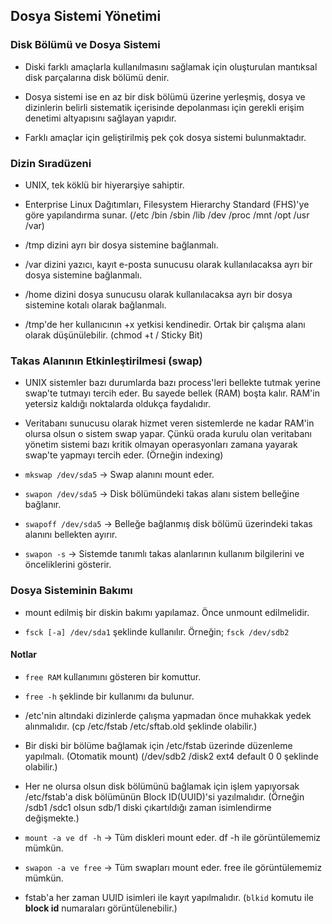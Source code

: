 ## Dosya Sistemi Yönetimi

### Disk Bölümü ve Dosya Sistemi

- Diski farklı amaçlarla kullanılmasını sağlamak için oluşturulan mantıksal disk parçalarına disk bölümü denir.

- Dosya sistemi ise en az bir disk bölümü üzerine yerleşmiş, dosya ve dizinlerin belirli sistematik içerisinde depolanması için gerekli erişim denetimi altyapısını sağlayan yapıdır.

- Farklı amaçlar için geliştirilmiş pek çok dosya sistemi bulunmaktadır.



### Dizin Sıradüzeni

- UNIX, tek köklü bir hiyerarşiye sahiptir.

- Enterprise Linux Dağıtımları, Filesystem Hierarchy Standard (FHS)'ye göre yapılandırma sunar. (/etc /bin /sbin /lib /dev /proc /mnt /opt /usr /var)

- /tmp dizini ayrı bir dosya sistemine bağlanmalı.

- /var dizini yazıcı, kayıt e-posta sunucusu olarak kullanılacaksa ayrı bir dosya sistemine bağlanmalı.

- /home dizini dosya sunucusu olarak kullanılacaksa ayrı bir dosya sistemine kotalı olarak bağlanmalı.

- /tmp'de her kullanıcının +x yetkisi kendinedir. Ortak bir çalışma alanı olarak düşünülebilir. (chmod +t / Sticky Bit)



### Takas Alanının Etkinleştirilmesi (swap)

- UNIX sistemler bazı durumlarda bazı process'leri bellekte tutmak yerine swap'te tutmayı tercih eder. Bu sayede bellek (RAM) boşta kalır. RAM'in yetersiz kaldığı noktalarda oldukça faydalıdır.

- Veritabanı sunucusu olarak hizmet veren sistemlerde ne kadar RAM'in olursa olsun o sistem swap yapar. Çünkü orada kurulu olan veritabanı yönetim sistemi bazı kritik olmayan operasyonları zamana yayarak swap'te yapmayı tercih eder. (Örneğin indexing)

- `mkswap /dev/sda5` -> Swap alanını mount eder.

- `swapon /dev/sda5` -> Disk bölümündeki takas alanı sistem belleğine bağlanır.

- `swapoff /dev/sda5` -> Belleğe bağlanmış disk bölümü üzerindeki takas alanını bellekten ayırır.

- `swapon -s` -> Sistemde tanımlı takas alanlarının kullanım bilgilerini ve önceliklerini gösterir.



### Dosya Sisteminin Bakımı

- mount edilmiş bir diskin bakımı yapılamaz. Önce unmount edilmelidir.

- `fsck [-a] /dev/sda1` şeklinde kullanılır. Örneğin; `fsck /dev/sdb2`



#### Notlar

- `free RAM` kullanımını gösteren bir komuttur.

- `free -h` şeklinde bir kullanımı da bulunur.

- /etc'nin altındaki dizinlerde çalışma yapmadan önce muhakkak yedek alınmalıdır. (cp /etc/fstab /etc/sftab.old şeklinde olabilir.)

- Bir diski bir bölüme bağlamak için /etc/fstab üzerinde düzenleme yapılmalı. (Otomatik mount) (/dev/sdb2 /disk2 ext4 default 0 0 şeklinde olabilir.)

- Her ne olursa olsun disk bölümünü bağlamak için işlem yapıyorsak /etc/fstab'a disk bölümünün Block ID(UUID)'si yazılmalıdır. (Örneğin /sdb1 /sdc1 olsun sdb/1 diski çıkartıldığı zaman isimlendirme değişmekte.)

- `mount -a ve df -h` -> Tüm diskleri mount eder. df -h ile görüntülememiz mümkün.

- `swapon -a ve free` -> Tüm swapları mount eder. free ile görüntülememiz mümkün.

- fstab'a her zaman UUID isimleri ile kayıt yapılmalıdır. (`blkid` komutu ile **block id** numaraları görüntülenebilir.)
